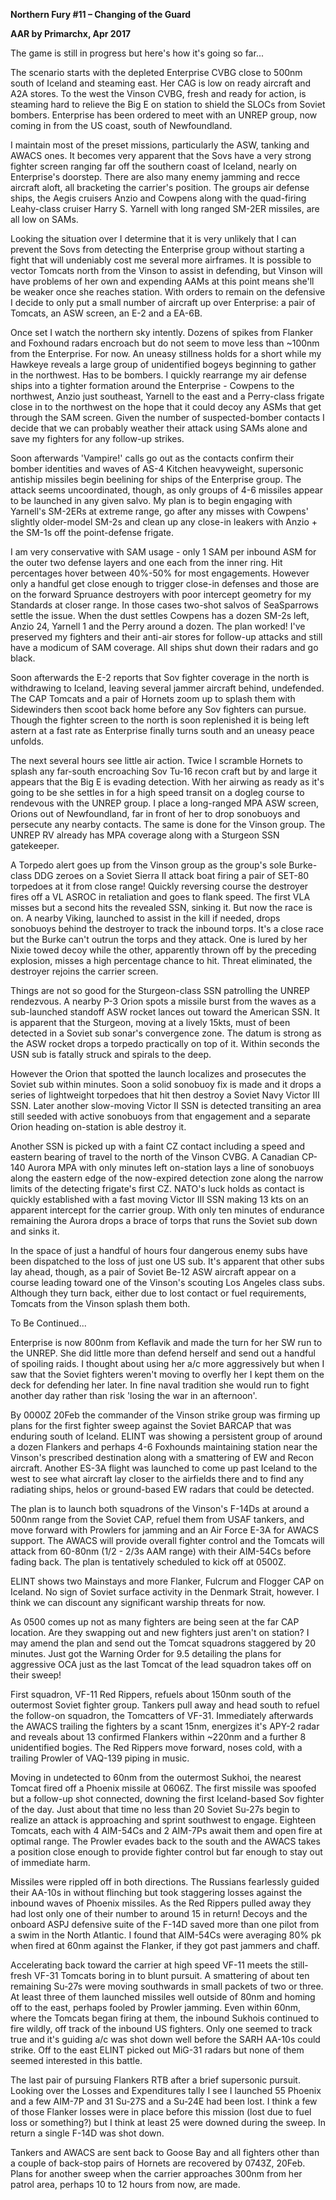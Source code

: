 **<span class="underline">Northern Fury \#11 – Changing of the
Guard</span>**

**<span class="underline">AAR by Primarchx, Apr 2017</span>**

The game is still in progress but here's how it's going so far...

The scenario starts with the depleted Enterprise CVBG close to 500nm
south of Iceland and steaming east. Her CAG is low on ready aircraft and
A2A stores. To the west the Vinson CVBG, fresh and ready for action, is
steaming hard to relieve the Big E on station to shield the SLOCs from
Soviet bombers. Enterprise has been ordered to meet with an UNREP group,
now coming in from the US coast, south of Newfoundland.

I maintain most of the preset missions, particularly the ASW, tanking
and AWACS ones. It becomes very apparent that the Sovs have a very
strong fighter screen ranging far off the southern coast of Iceland,
nearly on Enterprise's doorstep. There are also many enemy jamming and
recce aircraft aloft, all bracketing the carrier's position. The groups
air defense ships, the Aegis cruisers Anzio and Cowpens along with the
quad-firing Leahy-class cruiser Harry S. Yarnell with long ranged SM-2ER
missiles, are all low on SAMs.

Looking the situation over I determine that it is very unlikely that I
can prevent the Sovs from detecting the Enterprise group without
starting a fight that will undeniably cost me several more airframes. It
is possible to vector Tomcats north from the Vinson to assist in
defending, but Vinson will have problems of her own and expending AAMs
at this point means she'll be weaker once she reaches station. With
orders to remain on the defensive I decide to only put a small number of
aircraft up over Enterprise: a pair of Tomcats, an ASW screen, an E-2
and a EA-6B.

Once set I watch the northern sky intently. Dozens of spikes from
Flanker and Foxhound radars encroach but do not seem to move less than
\~100nm from the Enterprise. For now. An uneasy stillness holds for a
short while my Hawkeye reveals a large group of unidentified bogeys
beginning to gather in the northwest. Has to be bombers. I quickly
rearrange my air defense ships into a tighter formation around the
Enterprise - Cowpens to the northwest, Anzio just southeast, Yarnell to
the east and a Perry-class frigate close in to the northwest on the hope
that it could decoy any ASMs that get through the SAM screen. Given the
number of suspected-bomber contacts I decide that we can probably
weather their attack using SAMs alone and save my fighters for any
follow-up strikes.

Soon afterwards 'Vampire\!' calls go out as the contacts confirm their
bomber identities and waves of AS-4 Kitchen heavyweight, supersonic
antiship missiles begin beelining for ships of the Enterprise group. The
attack seems uncoordinated, though, as only groups of 4-6 missiles
appear to be launched in any given salvo. My plan is to begin engaging
with Yarnell's SM-2ERs at extreme range, go after any misses with
Cowpens' slightly older-model SM-2s and clean up any close-in leakers
with Anzio + the SM-1s off the point-defense frigate.

I am very conservative with SAM usage - only 1 SAM per inbound ASM for
the outer two defense layers and one each from the inner ring. Hit
percentages hover between 40%-50% for most engagements. However only a
handful get close enough to trigger close-in defenses and those are on
the forward Spruance destroyers with poor intercept geometry for my
Standards at closer range. In those cases two-shot salvos of SeaSparrows
settle the issue. When the dust settles Cowpens has a dozen SM-2s left,
Anzio 24, Yarnell 1 and the Perry around a dozen. The plan worked\! I've
preserved my fighters and their anti-air stores for follow-up attacks
and still have a modicum of SAM coverage. All ships shut down their
radars and go black.

Soon afterwards the E-2 reports that Sov fighter coverage in the north
is withdrawing to Iceland, leaving several jammer aircraft behind,
undefended. The CAP Tomcats and a pair of Hornets zoom up to splash them
with Sidewinders then scoot back home before any Sov fighters can
pursue. Though the fighter screen to the north is soon replenished it is
being left astern at a fast rate as Enterprise finally turns south and
an uneasy peace unfolds.

The next several hours see little air action. Twice I scramble Hornets
to splash any far-south encroaching Sov Tu-16 recon craft but by and
large it appears that the Big E is evading detection. With her airwing
as ready as it's going to be she settles in for a high speed transit on
a dogleg course to rendevous with the UNREP group. I place a long-ranged
MPA ASW screen, Orions out of Newfoundland, far in front of her to drop
sonobuoys and persecute any nearby contacts. The same is done for the
Vinson group. The UNREP RV already has MPA coverage along with a
Sturgeon SSN gatekeeper.

A Torpedo alert goes up from the Vinson group as the group's sole
Burke-class DDG zeroes on a Soviet Sierra II attack boat firing a pair
of SET-80 torpedoes at it from close range\! Quickly reversing course
the destroyer fires off a VL ASROC in retaliation and goes to flank
speed. The first VLA misses but a second hits the revealed SSN, sinking
it. But now the race is on. A nearby Viking, launched to assist in the
kill if needed, drops sonobuoys behind the destroyer to track the
inbound torps. It's a close race but the Burke can't outrun the torps
and they attack. One is lured by her Nixie towed decoy while the other,
apparently thrown off by the preceding explosion, misses a high
percentage chance to hit. Threat eliminated, the destroyer rejoins the
carrier screen.

Things are not so good for the Sturgeon-class SSN patrolling the UNREP
rendezvous. A nearby P-3 Orion spots a missile burst from the waves as a
sub-launched standoff ASW rocket lances out toward the American SSN. It
is apparent that the Sturgeon, moving at a lively 15kts, must of been
detected in a Soviet sub sonar's convergence zone. The datum is strong
as the ASW rocket drops a torpedo practically on top of it. Within
seconds the USN sub is fatally struck and spirals to the deep.

However the Orion that spotted the launch localizes and prosecutes the
Soviet sub within minutes. Soon a solid sonobuoy fix is made and it
drops a series of lightweight torpedoes that hit then destroy a Soviet
Navy Victor III SSN. Later another slow-moving Victor II SSN is detected
transiting an area still seeded with active sonobuoys from that
engagement and a separate Orion heading on-station is able destroy it.

Another SSN is picked up with a faint CZ contact including a speed and
eastern bearing of travel to the north of the Vinson CVBG. A Canadian
CP-140 Aurora MPA with only minutes left on-station lays a line of
sonobuoys along the eastern edge of the now-expired detection zone along
the narrow limits of the detecting frigate's first CZ. NATO's luck holds
as contact is quickly established with a fast moving Victor III SSN
making 13 kts on an apparent intercept for the carrier group. With only
ten minutes of endurance remaining the Aurora drops a brace of torps
that runs the Soviet sub down and sinks it.

In the space of just a handful of hours four dangerous enemy subs have
been dispatched to the loss of just one US sub. It's apparent that other
subs lay ahead, though, as a pair of Soviet Be-12 ASW aircraft appear on
a course leading toward one of the Vinson's scouting Los Angeles class
subs. Although they turn back, either due to lost contact or fuel
requirements, Tomcats from the Vinson splash them both.

To Be Continued...

Enterprise is now 800nm from Keflavik and made the turn for her SW run
to the UNREP. She did little more than defend herself and send out a
handful of spoiling raids. I thought about using her a/c more
aggressively but when I saw that the Soviet fighters weren't moving to
overfly her I kept them on the deck for defending her later. In fine
naval tradition she would run to fight another day rather than risk
'losing the war in an afternoon'.

By 0000Z 20Feb the commander of the Vinson strike group was firming up
plans for the first fighter sweep against the Soviet BARCAP that was
enduring south of Iceland. ELINT was showing a persistent group of
around a dozen Flankers and perhaps 4-6 Foxhounds maintaining station
near the Vinson's prescribed destination along with a smattering of EW
and Recon aircraft. Another ES-3A flight was launched to come up past
Iceland to the west to see what aircraft lay closer to the airfields
there and to find any radiating ships, helos or ground-based EW radars
that could be detected.

The plan is to launch both squadrons of the Vinson's F-14Ds at around a
500nm range from the Soviet CAP, refuel them from USAF tankers, and move
forward with Prowlers for jamming and an Air Force E-3A for AWACS
support. The AWACS will provide overall fighter control and the Tomcats
will attack from 60-80nm (1/2 - 2/3s AAM range) with their AIM-54Cs
before fading back. The plan is tentatively scheduled to kick off at
0500Z.

ELINT shows two Mainstays and more Flanker, Fulcrum and Flogger CAP on
Iceland. No sign of Soviet surface activity in the Denmark Strait,
however. I think we can discount any significant warship threats for
now.

As 0500 comes up not as many fighters are being seen at the far CAP
location. Are they swapping out and new fighters just aren't on station?
I may amend the plan and send out the Tomcat squadrons staggered by 20
minutes. Just got the Warning Order for 9.5 detailing the plans for
aggressive OCA just as the last Tomcat of the lead squadron takes off on
their sweep\!

First squadron, VF-11 Red Rippers, refuels about 150nm south of the
outermost Soviet fighter group. Tankers pull away and head south to
refuel the follow-on squadron, the Tomcatters of VF-31. Immediately
afterwards the AWACS trailing the fighters by a scant 15nm, energizes
it's APY-2 radar and reveals about 13 confirmed Flankers within \~220nm
and a further 8 unidentified bogies. The Red Rippers move forward, noses
cold, with a trailing Prowler of VAQ-139 piping in music.

Moving in undetected to 60nm from the outermost Sukhoi, the nearest
Tomcat fired off a Phoenix missile at 0606Z. The first missile was
spoofed but a follow-up shot connected, downing the first Iceland-based
Sov fighter of the day. Just about that time no less than 20 Soviet
Su-27s begin to realize an attack is approaching and sprint southwest to
engage. Eighteen Tomcats, each with 4 AIM-54Cs and 2 AIM-7Ps await them
and open fire at optimal range. The Prowler evades back to the south and
the AWACS takes a position close enough to provide fighter control but
far enough to stay out of immediate harm.

Missiles were rippled off in both directions. The Russians fearlessly
guided their AA-10s in without flinching but took staggering losses
against the inbound waves of Phoenix missiles. As the Red Rippers pulled
away they had lost only one of their number to around 15 in return\!
Decoys and the onboard ASPJ defensive suite of the F-14D saved more than
one pilot from a swim in the North Atlantic. I found that AIM-54Cs were
averaging 80% pk when fired at 60nm against the Flanker, if they got
past jammers and chaff.

Accelerating back toward the carrier at high speed VF-11 meets the
still-fresh VF-31 Tomcats boring in to blunt pursuit. A smattering of
about ten remaining Su-27s were moving southwards in small packets of
two or three. At least three of them launched missiles well outside of
80nm and homing off to the east, perhaps fooled by Prowler jamming. Even
within 60nm, where the Tomcats began firing at them, the inbound Sukhois
continued to fire wildly, off track of the inbound US fighters. Only one
seemed to track true and it's guiding a/c was shot down well before the
SARH AA-10s could strike. Off to the east ELINT picked out MiG-31 radars
but none of them seemed interested in this battle.

The last pair of pursuing Flankers RTB after a brief supersonic pursuit.
Looking over the Losses and Expenditures tally I see I launched 55
Phoenix and a few AIM-7P and 31 Su-27S and a Su-24E had been lost. I
think a few of those Flanker losses were in place before this mission
(lost due to fuel loss or something?) but I think at least 25 were
downed during the sweep. In return a single F-14D was shot down.

Tankers and AWACS are sent back to Goose Bay and all fighters other than
a couple of back-stop pairs of Hornets are recovered by 0743Z, 20Feb.
Plans for another sweep when the carrier approaches 300nm from her
patrol area, perhaps 10 to 12 hours from now, are made.
